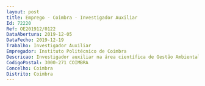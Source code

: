 ```yaml
--- 
layout: post
title: Emprego - Coimbra - Investigador Auxiliar
Id: 72220
Ref: OE201912/0122
DataAbertura: 2019-12-05
DataFecho: 2019-12-19
Trabalho: Investigador Auxiliar
Empregador: Instituto Politécnico de Coimbra
Descricao: Investigador auxiliar na área científica de Gestão Ambiental
CodigoPostal: 3000-271 COIMBRA
Concelho: Coimbra
Distrito: Coimbra
--- 
```

